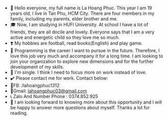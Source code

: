 - 👋 Hello everyone, my full name is La Hoang Phuc. This year I am 19 years old, I live in Tan Phu, HCM City. There are four members in my family, including my parents, elder brother and me.
- 🎓 Now, I am studying in HUFI University. At school I have a lot of friends, they are all docile and lovely. Everyone says that I am a very active and energetic child so they love me so much. 
- ❣️ My hobbies are football, read books(English) and play game.
- 👀 Programming is the career I want to pursue in the future. Therefore, I love this job very much and accompany it for a long time. I am looking to join your organization to explore new dimensions and for the further development of my skills.
- 💞️ I'm single. I think I need to focus more on work instead of love.
- ✔️ Please contact me for work. Contact below:
- 🔷FB: /lahoangphuc1312
- 📩Gmail: lahoangphuc03@gmail.com
- 📞 Zalo And Number Phone : 0374.852.925
- 💅 I am looking forward to knowing more about this opportunity and I will be happy to answer more questions about myself. Thanks a lot for reading.
<!---
phuclaits/phuclaits is a ✨ special ✨ repository because its `README.md` (this file) appears on your GitHub profile.
You can click the Preview link to take a look at your changes.
--->
